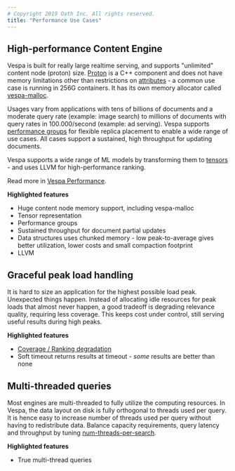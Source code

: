 ```yaml
---
# Copyright 2019 Oath Inc. All rights reserved.
title: "Performance Use Cases"
---
```


## High-performance Content Engine
Vespa is built for really large realtime serving, and supports "unlimited" content node (proton) size.
[Proton](https://docs.vespa.ai/documentation/proton.html)  is a C++ component and does not have memory limitations other than restrictions on
[attributes](https://docs.vespa.ai/documentation/attributes.html) - a common use case is running in 256G containers.
It has its own memory allocator called [vespa-malloc](https://github.com/vespa-engine/vespa/tree/master/vespamalloc).

Usages vary from applications with tens of billions of documents and a moderate query rate (example: image search)
to millions of documents with query rates in 100.000/second (example: ad serving).
Vespa supports [performance groups](https://docs.vespa.ai/documentation/elastic-vespa.html#grouped-distribution)
for flexible replica placement to enable a wide range of use cases.
All cases support a sustained, high throughput for updating documents.

Vespa supports a wide range of ML models by transforming them to [tensors](https://docs.vespa.ai/documentation/tensor-user-guide.html) -
and uses LLVM for high-performance ranking.

Read more in [Vespa Performance](https://docs.vespa.ai/documentation/performance/).

**Highlighted features**
* Huge content node memory support, including vespa-malloc
* Tensor representation
* Performance groups
* Sustained throughput for document partial updates
* Data structures uses chunked memory - low peak-to-average gives better utilization, lower costs and small compaction footprint
* LLVM



## Graceful peak load handling
It is hard to size an application for the highest possible load peak.
Unexpected things happen.
Instead of allocating idle resources for peak loads that almost never happen,
a good tradeoff is degrading relevance quality, requiring less coverage.
This keeps cost under control, still serving useful results during high peaks.

**Highlighted features**
* [Coverage / Ranking degradation](https://docs.vespa.ai/documentation/graceful-degradation.html)
* Soft timeout returns results at timeout - _some_ results are better than none



## Multi-threaded queries
Most engines are multi-threaded to fully utilize the computing resources.
In Vespa, the data layout on disk is fully orthogonal to threads used per query.
It is hence easy to increase number of threads used per query without having to redistribute data.
Balance capacity requirements, query latency and throughput by tuning
[num-threads-per-search](https://docs.vespa.ai/documentation/reference/schema-reference#num-threads-per-search).

**Highlighted features**
* True multi-thread queries
